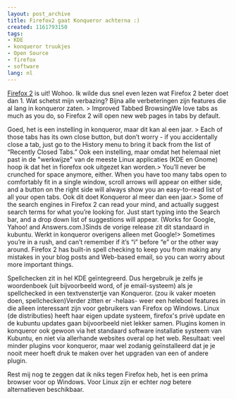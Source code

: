 ```yaml
---
layout: post_archive
title: Firefox2 gaat Konqueror achterna :)
created: 1161793150
tags:
- KDE
- konqueror truukjes
- Open Source
- firefox
- software
lang: nl
---
```

[Firefox 2](http://www.mozilla.com/en-US/firefox/) is uit! Wohoo. Ik wilde dus snel even lezen wat Firefox 2 beter doet dan 1. Wat schetst mijn verbazing? Bijna alle verbeteringen zijn features die al lang in konqueror zaten. > Improved Tabbed BrowsingWe love tabs as much as you do, so Firefox 2 will open new web pages in tabs by default.

Goed, het is een instelling in konqueror, maar dit kan al een jaar. > Each of those tabs has its own close button, but don’t worry - if you accidentally close a tab, just go to the History menu to bring it back from the list of “Recently Closed Tabs.” Ook een instelling, maar omdat het helemaal niet past in de "werkwijze" van de meeste Linux applicaties (KDE en Gnome) hoop ik dat het in fiorefox ook uitgezet kan worden.> You’ll never be crunched for space anymore, either. When you have too many tabs open to comfortably fit in a single window, scroll arrows will appear on either side, and a button on the right side will always show you an easy-to-read list of all your open tabs. Ook dit doet Konqueror al meer dan een jaar.> Some of the search engines in Firefox 2 can read your mind, and actually suggest search terms for what you’re looking for. Just start typing into the Search bar, and a drop down list of suggestions will appear. (Works for Google, Yahoo! and Answers.com.)Sinds de vorige release zit dit standaard in kubuntu. Werkt in konqueror overigens alleen met Google!> Sometimes you’re in a rush, and can’t remember if it’s “i” before “e” or the other way around. Firefox 2 has built-in spell checking to keep you from making any mistakes in your blog posts and Web-based email, so you can worry about more important things.

Spellchecken zit in hel KDE geïntegreerd. Dus hergebruik je zelfs je woordenboek (uit bijvoorbeeld word, of je email-systeem) als je spellchecked in een textvenstertje van Konqueror. (zou ik vaker moeten doen, spellchecken)Verder zitten er -helaas- weer een heleboel features in die alleen interessant zijn voor gebruikers van Firefox op Windows. Linux (de distributies) heeft haar eigen update systeem, firefox's privè update en de kubuntu updates gaan bijvoorbeeld niet lekker samen.  Plugins komen in konqueror ook gewoon via het standaard software installatie systeem van Kubuntu, en niet via allerhande websites overal op het web. Resultaat: veel minder plugins voor konqueror, maar wel zodanig geïnstalleerd dat je je nooit meer hoeft druk te maken over het upgraden van een of andere plugin.

Rest mij nog te zeggen dat ik niks tegen Firefox heb, het is een prima browser voor op Windows. Voor Linux zijn er echter _nog_ betere alternatieven beschikbaar. 
